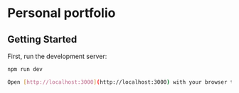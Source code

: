 # Personal portfolio

## Getting Started

First, run the development server:

```bash
npm run dev

Open [http://localhost:3000](http://localhost:3000) with your browser to see the result.
